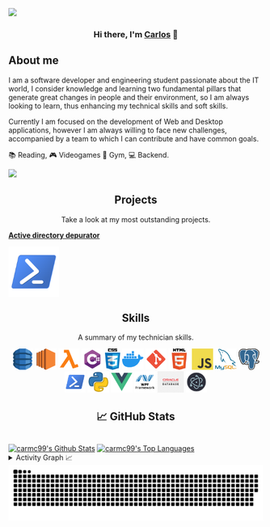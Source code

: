 ![](https://hit.yhype.me/github/profile?user_id=44925968)

<h3 align="center">
Hi there, I'm <a href="https://www.linkedin.com/in/carmc99" target="_blank" rel="noreferrer">Carlos</a> 👋
</h3>

## About me

I am a software developer and engineering student passionate about the IT world, I consider knowledge and learning two fundamental pillars that generate great changes in people and their environment, so I am always looking to learn, thus enhancing my technical skills and soft skills.

Currently I am focused on the development of Web and Desktop applications, however I am always willing to face new challenges, accompanied by a team to which I can contribute and have common goals.

:books: Reading, :video_game: Videogames :running: Gym, 💻 Backend.

![](https://komarev.com/ghpvc/?username=carmc99&color=blueviolet)

<h2 align="center">Projects</h2>
<p align="center">Take a look at my most outstanding projects.</p>
  
<a href="https://github.com/carmc99/ADepurator" target="_blank" rel="noreferrer">**Active directory depurator**</a>

<img align='center' src='https://raw.githubusercontent.com/carmc99/carmc99/master/icons/powershell.png' width="100px"  height='100px'>

<h2 align="center">Skills</h2>
<p align="center">A summary of my technician skills.</p>

<p align="center">
  <img src='https://raw.githubusercontent.com/carmc99/carmc99/master/icons/aws-dynamodb.png' height='42px' alt="Aws Dynamo db" title="Aws Dynamo db"/>
  <img src='https://raw.githubusercontent.com/carmc99/carmc99/master/icons/aws-ec2.png' height='42px' alt="Aws EC2" title="Aws EC2"/>
  <img src='https://raw.githubusercontent.com/carmc99/carmc99/master/icons/aws-lambda.png' height='42px' alt="Aws Lambda" title="Aws Lambda"/>
  <img src='https://raw.githubusercontent.com/carmc99/carmc99/master/icons/csharp.png' height='42px' alt="C#" title="C#"/>
  <img src='https://raw.githubusercontent.com/carmc99/carmc99/master/icons/css.png' height='42px' alt="CSS" title="CSS"/>
  <img src='https://raw.githubusercontent.com/carmc99/carmc99/master/icons/docker.png' height='42px' alt="Docker" title="Docker"/>
  <img src='https://raw.githubusercontent.com/carmc99/carmc99/master/icons/git.png' height='42px' alt="Git" title="Git"/>
  <img src='https://raw.githubusercontent.com/carmc99/carmc99/master/icons/html.png' height='42px' alt="Html" title="Html"/>
  <img src='https://raw.githubusercontent.com/carmc99/carmc99/master/icons/javascript.jpg' height='42px' alt="JavaScript" title="JavaScript"/>
  <img src='https://raw.githubusercontent.com/carmc99/carmc99/master/icons/mysql.png' height='42px' alt="MySql" title="MySql">
  <img src='https://raw.githubusercontent.com/carmc99/carmc99/master/icons/postgresql.png' height='42px' alt="Postgresql" title="Postgresql">
  <img src='https://raw.githubusercontent.com/carmc99/carmc99/master/icons/powershell.png' height='42px' alt="Powershell" title="Powershell">
  <img src='https://raw.githubusercontent.com/carmc99/carmc99/master/icons/python.png' height='42px' alt="Python" title="Python">
  <img src='https://raw.githubusercontent.com/carmc99/carmc99/master/icons/vue.png' height='42px' alt="VueJs" title="VueJs">
  <img src='https://raw.githubusercontent.com/carmc99/carmc99/master/icons/wpf.png' height='42px' alt="Window presentation foundation - WPF" title="Window presentation foundation - WPF">
  <img src='https://raw.githubusercontent.com/carmc99/carmc99/master/icons/oracle-database.png' height='42px' alt="Oracle database" title="Oracle database"/>
  <img src='https://raw.githubusercontent.com/carmc99/carmc99/master/icons/electron.png' height='42px' alt="Electron JS" title="Electron JS">
</p>

<h2 align="center">📈 GitHub Stats</h2>
  <br/>
    <a href="https://github.com/anuraghazra/github-readme-stats"><img alt="carmc99's Github Stats" src="https://github-readme-stats.vercel.app/api/?username=carmc99&show_icons=true&count_private=true&theme=default&hide_border=true&bg_color=fff&title_color=00E676&icon_color=00E676" height="192px"/></a>
  <a href="https://github.com/anuraghazra/github-readme-stats"><img alt="carmc99's Top Languages" src="https://github-readme-stats.vercel.app/api/top-langs/?username=carmc99&langs_count=8&layout=compact&theme=default&hide_border=true&bg_color=fff&title_color=000&icon_color=000&hide=Jupyter%20Notebook" height="192px"/></a>
  <br/>

<details>
  <summary>Activity Graph 📈</summary>
  <br/>
 
<a href="https://github.com/ashutosh00710/github-readme-activity-graph"><img alt="carmc99's Activity Graph" src="https://github-readme-activity-graph.cyclic.app/graph?username=carmc99&bg_color=ffffff&color=000000&line=00ea70&point=403d3d&area=true&hide_border=true" /></a>
</details>

<img src="https://raw.githubusercontent.com/carmc99/github-contribution-snake-game/output/github-contribution-grid-snake-dark.svg" alt="Snake game" title="Snake game">
